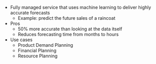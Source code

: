 - Fully managed service that uses machine learning to deliver highly accurate forecasts
	- Example: predict the future sales of a raincoat
- Pros
	- 50% more accurate than looking at the data itself
	- Reduces forecasting time from months to hours
- Use cases
	- Product Demand Planning
	- Financial Planning
	- Resource Planning